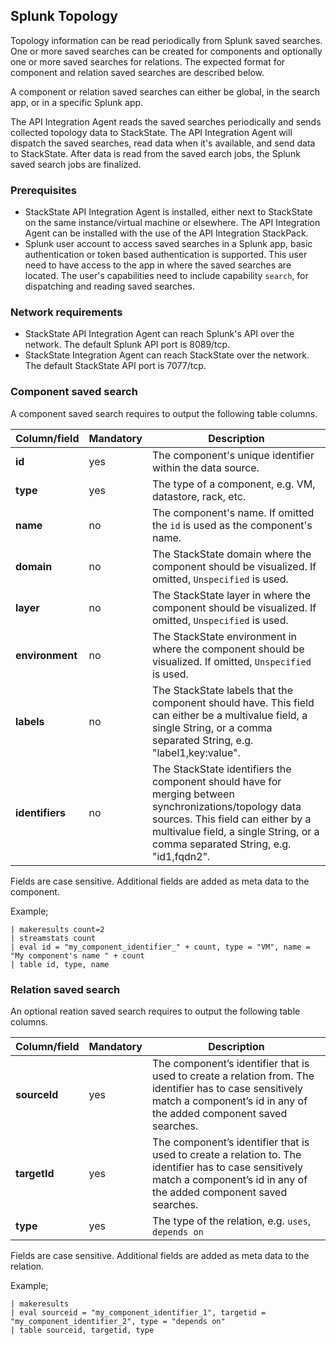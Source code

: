## Splunk Topology

Topology information can be read periodically from Splunk saved searches. One or more saved searches can be created for components and optionally one or more saved searches for relations. The expected format for component and relation saved searches are described below. 

A component or relation saved searches can either be global, in the search app, or in a specific Splunk app.

The API Integration Agent reads the saved searches periodically and sends collected topology data to StackState.  The API Integration Agent will dispatch the saved searches, read data when it's available, and send data to StackState. After data is read from the saved earch jobs, the Splunk saved search jobs are finalized.


### Prerequisites

* StackState API Integration Agent is installed, either next to StackState on the same instance/virtual machine or elsewhere. The API Integration Agent can be installed with the use of the API Integration StackPack.
* Splunk user account to access saved searches in a Splunk app, basic authentication or token based authentication is supported. This user need to have access to the app in where the saved searches are located. The user's capabilities need to include capability `search`, for dispatching and reading saved searches.

### Network requirements

* StackState API Integration Agent can reach Splunk's API over the network. The default Splunk API port is 8089/tcp.
* StackState Integration Agent can reach StackState over the network. The default StackState API port is 7077/tcp.


### Component saved search

A component saved search requires to output the following table columns.

| Column/field | Mandatory | Description  |
| ------ | --------- | ----------- |
| **id** | yes |  The component's unique identifier within the data source. |
| **type** | yes | The type of a component, e.g. VM, datastore, rack, etc. |
| **name** | no | The component's name. If omitted the `id` is used as the component's name. |
| **domain** | no | The StackState domain where the component should be visualized. If omitted, `Unspecified` is used. |
| **layer** | no | The StackState layer in where the component should be visualized. If omitted, `Unspecified` is used. |
| **environment** | no | The StackState environment in where the component should be visualized. If omitted, `Unspecified` is used. |
| **labels** | no | The StackState labels that the component should have. This field can either be a multivalue field, a single String, or a comma separated String, e.g. "label1,key:value". |
| **identifiers** | no | The StackState identifiers the component should have for merging between synchronizations/topology data sources. This field can either by a multivalue field, a single String, or a comma separated String, e.g. "id1,fqdn2". |

Fields are case sensitive. Additional fields are added as meta data to the component.


Example;

```
| makeresults count=2
| streamstats count
| eval id = "my_component_identifier_" + count, type = "VM", name = "My component's name " + count 
| table id, type, name
```


### Relation saved search

An optional reation saved search requires to output the following table columns.

| Column/field | Mandatory | Description
| --- | --- | --- |
| **sourceId** | yes | The component’s identifier that is used to create a relation from. The identifier has to case sensitively match a component’s id in any of the added component saved searches. |
| **targetId** | yes | The component’s identifier that is used to create a relation to. The identifier has to case sensitively match a component’s id in any of the added component saved searches. |
| **type** | yes | The type of the relation, e.g. `uses`, `depends on` |

Fields are case sensitive. Additional fields are added as meta data to the relation.

Example;

```
| makeresults
| eval sourceid = "my_component_identifier_1", targetid = "my_component_identifier_2", type = "depends on"
| table sourceid, targetid, type
```
